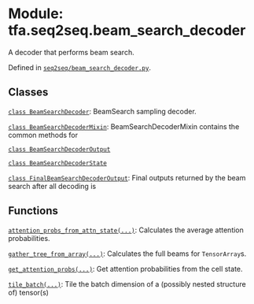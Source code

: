 <div itemscope itemtype="http://developers.google.com/ReferenceObject">
<meta itemprop="name" content="tfa.seq2seq.beam_search_decoder" />
<meta itemprop="path" content="Stable" />
</div>

# Module: tfa.seq2seq.beam_search_decoder

A decoder that performs beam search.



Defined in [`seq2seq/beam_search_decoder.py`](https://github.com/tensorflow/addons/tree/0.4-release/tensorflow_addons/seq2seq/beam_search_decoder.py).

<!-- Placeholder for "Used in" -->


## Classes

[`class BeamSearchDecoder`](../../tfa/seq2seq/BeamSearchDecoder.md): BeamSearch sampling decoder.

[`class BeamSearchDecoderMixin`](../../tfa/seq2seq/beam_search_decoder/BeamSearchDecoderMixin.md): BeamSearchDecoderMixin contains the common methods for

[`class BeamSearchDecoderOutput`](../../tfa/seq2seq/BeamSearchDecoderOutput.md)

[`class BeamSearchDecoderState`](../../tfa/seq2seq/BeamSearchDecoderState.md)

[`class FinalBeamSearchDecoderOutput`](../../tfa/seq2seq/FinalBeamSearchDecoderOutput.md): Final outputs returned by the beam search after all decoding is

## Functions

[`attention_probs_from_attn_state(...)`](../../tfa/seq2seq/beam_search_decoder/attention_probs_from_attn_state.md): Calculates the average attention probabilities.

[`gather_tree_from_array(...)`](../../tfa/seq2seq/gather_tree_from_array.md): Calculates the full beams for `TensorArray`s.

[`get_attention_probs(...)`](../../tfa/seq2seq/beam_search_decoder/get_attention_probs.md): Get attention probabilities from the cell state.

[`tile_batch(...)`](../../tfa/seq2seq/tile_batch.md): Tile the batch dimension of a (possibly nested structure of) tensor(s)

